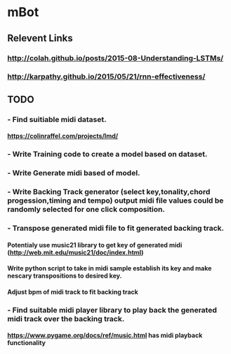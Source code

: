 # mBot
## Relevent Links
### http://colah.github.io/posts/2015-08-Understanding-LSTMs/
### http://karpathy.github.io/2015/05/21/rnn-effectiveness/
## TODO
### - Find suitiable midi dataset.
#### https://colinraffel.com/projects/lmd/
### - Write Training code to create a model based on dataset.
### - Write Generate midi based of model.
### - Write Backing Track generator (select key,tonality,chord progession,timing and tempo) output midi file values could be randomly selected for one click composition.
### - Transpose generated midi file to fit generated backing track.
#### Potentialy use music21 library to get key of generated midi (http://web.mit.edu/music21/doc/index.html)
#### Write python script to take in midi sample establish its key and make nescary transpositions to desired key.
#### Adjust bpm of midi track to fit backing track
### - Find suitable midi player library to play back the generated midi track over the backing track.
#### https://www.pygame.org/docs/ref/music.html has midi playback functionality
